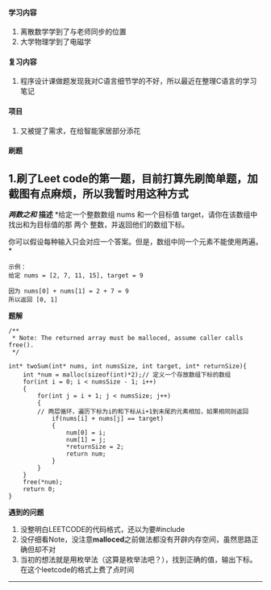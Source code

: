 #### 学习内容
1. 离散数学学到了与老师同步的位置
2. 大学物理学到了电磁学

#### 复习内容
1. 程序设计课做题发现我对C语言细节学的不好，所以最近在整理C语言的学习笔记

#### 项目
1. 又被提了需求，在给智能家居部分添花

#### 刷题
1.刷了Leet code的第一题，目前打算先刷简单题，加截图有点麻烦，所以我暂时用这种方式
-----------------------------------------------
***两数之和***
**描述**
*给定一个整数数组 nums 和一个目标值 target，请你在该数组中找出和为目标值的那 两个 整数，并返回他们的数组下标。

你可以假设每种输入只会对应一个答案。但是，数组中同一个元素不能使用两遍。*
```
示例：
给定 nums = [2, 7, 11, 15], target = 9

因为 nums[0] + nums[1] = 2 + 7 = 9
所以返回 [0, 1]
```
**题解**
```
/**
 * Note: The returned array must be malloced, assume caller calls free().
 */

int* twoSum(int* nums, int numsSize, int target, int* returnSize){
    int *num = malloc(sizeof(int)*2);// 定义一个存放数组下标的数组
    for(int i = 0; i < numsSize - 1; i++)
    {
        for(int j = i + 1; j < numsSize; j++)
        {
        // 两层循环，遍历下标为i的和下标从i+1到末尾的元素相加，如果相同则返回
            if(nums[i] + nums[j] == target)
            {
                num[0] = i;
                num[1] = j;
                *returnSize = 2;
                return num;
            }
        }
    }
    free(*num);
    return 0;
}
```
**遇到的问题**
1. 没整明白LEETCODE的代码格式，还以为要#include
2. 没仔细看Note，没注意**malloced**之前做法都没有开辟内存空间，虽然思路正确但却不对
3. 当初的想法就是用枚举法（这算是枚举法吧？），找到正确的值，输出下标。在这个leetcode的格式上费了点时间
---------------------------------------------------
